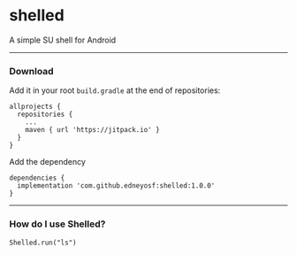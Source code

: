# shelled
A simple SU shell for Android

---

### Download

Add it in your root `build.gradle` at the end of repositories:
```
allprojects {
  repositories {
    ...
    maven { url 'https://jitpack.io' }
  }
}
```
Add the dependency

```
dependencies {
  implementation 'com.github.edneyosf:shelled:1.0.0'
}
```

---

### How do I use Shelled?

```
Shelled.run("ls")
```
